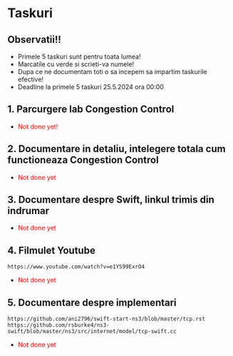 # Taskuri

## Observatii!!
- Primele 5 taskuri sunt pentru toata lumea!
- Marcatile cu verde si scrieti-va numele!
- Dupa ce ne documentam toti o sa incepem sa impartim taskurile efective!
- Deadline la primele 5 taskuri 25.5.2024 ora 00:00

## 1. Parcurgere lab Congestion Control 
- <span style="color:red;">Not done yet! </span>

## 2. Documentare in detaliu, intelegere totala cum functioneaza Congestion Control
- <span style="color:red;">Not done yet</span>

## 3. Documentare despre Swift, linkul trimis din indrumar
- <span style="color:red;">Not done yet</span>

## 4. Filmulet Youtube 
```
https://www.youtube.com/watch?v=e1YS99ExrO4 
```
- <span style="color:red;">Not done yet</span>

## 5. Documentare despre implementari
```
https://github.com/ani2796/swift-start-ns3/blob/master/tcp.rst
https://github.com/rsburke4/ns3-swift/blob/master/ns3/src/internet/model/tcp-swift.cc
```
- <span style="color:red;">Not done yet</span>